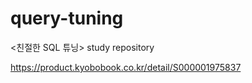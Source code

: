 # query-tuning
&lt;친절한 SQL 튜닝> study repository

https://product.kyobobook.co.kr/detail/S000001975837
